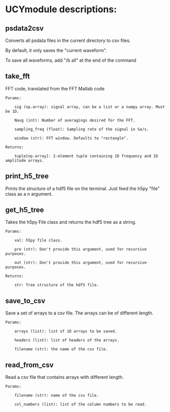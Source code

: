 # UCYmodule descriptions:

## psdata2csv
Converts all psdata files in the current directory to csv files.

By default, it only saves the "current waveform".

To save all waveforms, add "/b all" at the end of the command


## take_fft
FFT code, translated from the FFT Matlab code

	Params:
 
		sig (np.array): signal array, can be a list or a numpy array. Must be 1D.
  
		Navg (int): Number of averagings desired for the FFT.
  
		sampling_freq (float): Sampling rate of the signal in Sa/s.
  
		window (str): FFT window. Defaults to "rectangle".
  
	Returns:
 
		tuple[np.array]: 2-element tuple containing 1D frequency and 1D amplitude arrays.

## print_h5_tree
Prints the structure of a hdf5 file on the terminal. Just feed the h5py "file" class as a n argument.

## get_h5_tree
Takes the h5py File class and returns the hdf5 tree as a string.

	Params:
 
		val: h5py file class.
  
		pre (str): Don't provide this argument, used for recursive purposes.
  
		out (str): Don't provide this argument, used for recursive purposes.
  
	Returns:
 
		str: Tree structure of the hdf5 file.

## save_to_csv
Save a set of arrays to a csv file. The arrays can be of different length.

	Params:
 
		arrays (list): list of 1D arrays to be saved.
  
		headers (list): list of headers of the arrays.
  
		filename (str): the name of the csv file. 


## read_from_csv
Read a csv file that contains arrays with different length.
	
 	Params:
  
		filename (str): name of the csv file.
  
		col_numbers (list): list of the column numbers to be read. 
  

